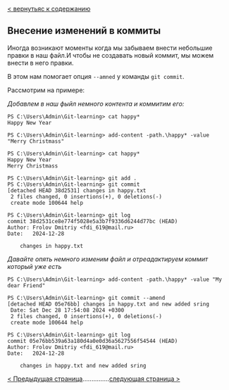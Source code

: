 [< вернутьяс к содержанию](./readme.md)

## Внесение изменений в коммиты

Иногда возникают моменты когда мы забываем внести небольшие правки в наш файл.И чтобы не создавать новый коммит, мы можем внести в него правки.

В этом нам помогает опция `--amned` у команды `git commit`.

Рассмотрим на примере:

_Добавлем в наш фыйл немного контента и коммитим его:_

```
PS C:\Users\Admin\Git-learning> cat happy*
Happy New Year

PS C:\Users\Admin\Git-learning> add-content -path.\happy* -value "Merry Christmass"

PS C:\Users\Admin\Git-learning> cat happy*
Happy New Year
Merry Christmass

PS C:\Users\Admin\Git-learning> git add .
PS C:\Users\Admin\Git-learning> git commit
[detached HEAD 38d2531] changes in happy.txt
 2 files changed, 0 insertions(+), 0 deletions(-)
 create mode 100644 help

PS C:\Users\Admin\Git-learning> git log
commit 38d2531ce8e774f5028e5a3b7f9336d6244d77bc (HEAD)
Author: Frolov Dmitriy <fdi_619@mail.ru>
Date:   2024-12-28

    changes in happy.txt
```

_Давайте опять немного изменим файл и отреадактируем коммит который уже есть_

```
PS C:\Users\Admin\Git-learning> add-content -path.\happy* -value "My dear Friend"

PS C:\Users\Admin\Git-learning> git commit --amend
[detached HEAD 05e76bb] changes in happy.txt and new added sring
 Date: Sat Dec 28 17:54:08 2024 +0300
 2 files changed, 0 insertions(+), 0 deletions(-)
 create mode 100644 help

PS C:\Users\Admin\Git-learning> git log
commit 05e76bb539a63a180d4a0e0d36a5627556f54544 (HEAD)
Author: Frolov Dmitriy <fdi_619@mail.ru>
Date:   2024-12-28

    changes in happy.txt and new added sring
```

[< Предыдущая страница](./commit-reset.md)...............[следующая страница >](./commit-changes.md)
